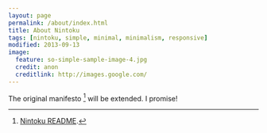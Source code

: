 ```yaml
---
layout: page
permalink: /about/index.html
title: About Nintoku
tags: [nintoku, simple, minimal, minimalism, responsive]
modified: 2013-09-13
image:
  feature: so-simple-sample-image-4.jpg
  credit: anon
  creditlink: http://images.google.com/
---
```


The original manifesto [^1] will be extended. I promise!

[^1]: [Nintoku README](https://github.com/valera-rozuvan/nintoku/blob/master/README.md).

